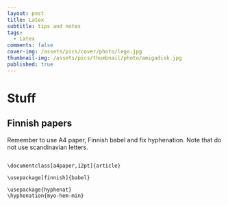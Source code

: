 ```yaml
---
layout: post
title: Latex
subtitle: tips and notes
tags:
  - Latex
comments: false
cover-img: /assets/pics/cover/photo/lego.jpg
thumbnail-img: /assets/pics/thumbnail/photo/amigadisk.jpg
published: true
---
```


# Stuff



## Finnish papers

Remember to use A4 paper, Finnish babel and fix hyphenation. Note that do not use scandinavian letters.

~~~

\documentclass[a4paper,12pt]{article}

\usepackage[finnish]{babel}

\usepackage{hyphenat}
\hyphenation{myo-hem-min}

~~~ 